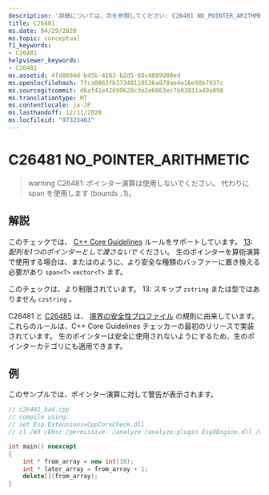 ```yaml
---
description: '詳細については、次を参照してください: C26481 NO_POINTER_ARITHMETIC'
title: C26481
ms.date: 04/29/2020
ms.topic: conceptual
f1_keywords:
- C26481
helpviewer_keywords:
- C26481
ms.assetid: 4fd8694d-b45b-4163-b2d5-88c4889d00ed
ms.openlocfilehash: 7fca0863fb37348110536a878ae4e16e98b7937c
ms.sourcegitcommit: d6af41e42699628c3e2e6063ec7b03931a49a098
ms.translationtype: MT
ms.contentlocale: ja-JP
ms.lasthandoff: 12/11/2020
ms.locfileid: "97323463"
---
```

# <a name="c26481-no_pointer_arithmetic"></a>C26481 NO_POINTER_ARITHMETIC

> warning C26481: ポインター演算は使用しないでください。 代わりに span を使用します (bounds ..1)。

## <a name="remarks"></a>解説

このチェックでは、 [C++ Core Guidelines](https://github.com/isocpp/CppCoreGuidelines/blob/master/CppCoreGuidelines.md) ルールをサポートしています。 [13](https://github.com/isocpp/CppCoreGuidelines/blob/master/CppCoreGuidelines.md#Ri-array): *配列を1つのポインターとして渡さないで* ください。 生のポインターを算術演算で使用する場合は、またはのように、より安全な種類のバッファーに置き換える必要があり `span<T>` `vector<T>` ます。

このチェックは、より制限されています。 13: スキップ `zstring` または型ではありません `czstring` 。

C26481 と [C26485](c26485.md) は、 [境界の安全性プロファイル](https://github.com/isocpp/CppCoreGuidelines/blob/master/CppCoreGuidelines.md#SS-bounds) の規則に由来しています。 これらのルールは、C++ Core Guidelines チェッカーの最初のリリースで実装されています。 生のポインターは安全に使用されないようにするため、生のポインターカテゴリにも適用できます。

## <a name="example"></a>例

このサンプルでは、ポインター演算に対して警告が表示されます。

```cpp
// c26481_bad.cpp
// compile using:
// set Esp.Extensions=CppCoreCheck.dll
// cl /W3 /EHsc /permissive- /analyze /analyze:plugin EspXEngine.dll /analyze:ruleset "%VSINSTALLDIR%\Team Tools\Static Analysis Tools\Rule Sets\CppCoreCheckBoundsRules.ruleset" c26481_bad.cpp

int main() noexcept
{
    int * from_array = new int(10);
    int * later_array = from_array + 1;
    delete[](from_array);
}
```
